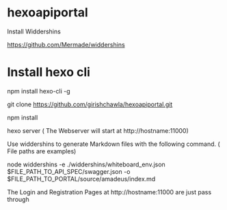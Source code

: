# hexoapiportal

Install Widdershins

https://github.com/Mermade/widdershins


# Install hexo cli

npm install hexo-cli -g


git clone https://github.com/girishchawla/hexoapiportal.git

npm install

hexo server  ( The Webserver will start at http://hostname:11000)

Use widdershins to generate Markdown files with the following command. ( File paths are examples)

node widdershins  -e ./widdershins/whiteboard_env.json $FILE_PATH_TO_API_SPEC/swagger.json -o $FILE_PATH_TO_PORTAL/source/amadeus/index.md

The Login and Registration Pages at http://hostname:11000 are just pass through


